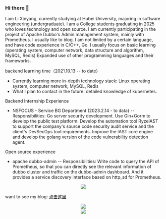 ### Hi there 👋
I am Li Xinyang, currently studying at Hubei University, majoring in software engineering (undergraduate). I am a College students graduating in 2025 who loves technology and open source. I am currently participating in the project of Apache Dubbo's Admin management system, mainly with Prometheus. I usually like to blog. I am not limited by a certain language, and have code experience in C/C++, Go. I usually focus on basic learning (operating system, computer network, data structure and algorithm, MySQL, Redis) Expanded use of other programming languages and their frameworks. 

backend learning time（2021.10.13 -- to date）
 
- Currently learning more in-depth technology stack: Linux operating system, computer network, MySQL, Redis
- What I plan to contact in the future: detailed knowledge of kubernetes.

Backend Internship Experience

- NSFOCUS - Service BG Department (2023.2.14 - to data)
-- Responsibilities: Go server security development. Use Gin+Gorm to develop the public test platform. Develop the automation tool RyzelAST to support the company's source code security audit service and the client's DevSecOps tool requirements. Improve the IAST core engine and develop the golang version of the code vulnerability detection agent.

Open source experience

- apache dubbo-admin
-- Responsibilities: Write code to query the API of Prometheus, so that you can directly see the relevant information of dubbo cluster and traffic on the dubbo-admin dashboard. And it provides a service discovery interface based on http_sd for Prometheus.
 
 <div align="center"> <img src="https://stats.justsong.cn/api/csdn?id=qq_61039408"> </div>

want to see my blog: <a href="https://blog.csdn.net/qq_61039408" title="点击这里">点击这里</a>


<div align="center"> <img src="https://github-readme-stats.vercel.app/api?username=sjmshsh"> </div>

<div align="center"> <img src="https://github-readme-stats.vercel.app/api/top-langs/?username=sjmshsh"> </div>
<!--
**sjmshsh/sjmshsh** is a ✨ _special_ ✨ repository because its `README.md` (this file) appears on your GitHub profile.

Here are some ideas to get you started:

- 🔭 I’m currently working on ...
- 🌱 I’m currently learning ...
- 👯 I’m looking to collaborate on ...
- 🤔 I’m looking for help with ...
- 💬 Ask me about ...
- 📫 How to reach me: ...
- 😄 Pronouns: ...
- ⚡ Fun fact: ...
-->
